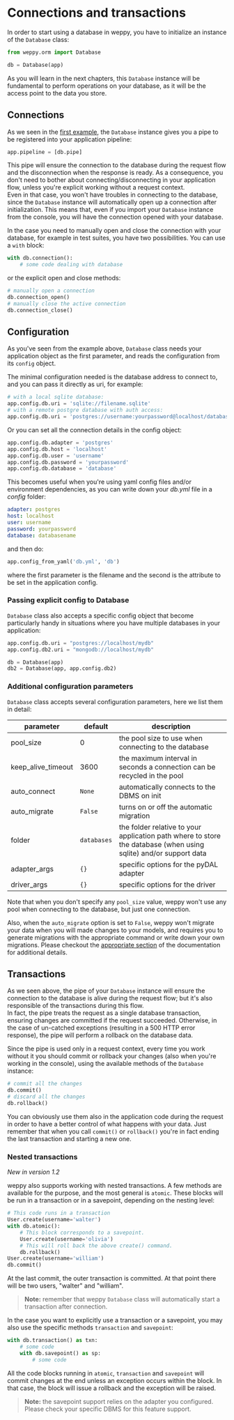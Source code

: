Connections and transactions
============================

In order to start using a database in weppy, you have to initialize an instance of the `Database` class:

```python
from weppy.orm import Database

db = Database(app)
```

As you will learn in the next chapters, this `Database` instance will be fundamental to perform operations on your database, as it will be the access point to the data you store.

Connections
-----------

As we seen in the [first example](./), the `Database` instance gives you a pipe to be registered into your application pipeline:

```python
app.pipeline = [db.pipe]
```

This pipe will ensure the connection to the database during the request flow and the disconnection when the response is ready. As a consequence, you don't need to bother about connecting/disconnecting in your application flow, unless you're explicit working without a request context.    
Even in that case, you won't have troubles in connecting to the database, since the `Database` instance will automatically open up a connection after initialization. This means that, even if you import your `Database` instance from the console, you will have the connection opened with your database.

In the case you need to manually open and close the connection with your database, for example in test suites, you have two possibilities. You can use a `with` block:

```python
with db.connection():
    # some code dealing with database
```

or the explicit open and close methods:

```python
# manually open a connection
db.connection_open()
# manually close the active connection
db.connection_close()
```


Configuration
-------------

As you've seen from the example above, `Database` class needs your application object as the first parameter, and reads the configuration from its `config` object.

The minimal configuration needed is the database address to connect to, and you can pass it directly as uri, for example:

```python
# with a local sqlite database:
app.config.db.uri = 'sqlite://filename.sqlite'
# with a remote postgre database with auth access:
app.config.db.uri = 'postgres://username:yourpassword@localhost/database'
```

Or you can set all the connection details in the config object:

```python
app.config.db.adapter = 'postgres'
app.config.db.host = 'localhost'
app.config.db.user = 'username'
app.config.db.password = 'yourpassword'
app.config.db.database = 'database'
```

This becomes useful when you're using yaml config files and/or environment dependencies, as you can write down your *db.yml* file in a *config* folder:

```yaml
adapter: postgres
host: localhost
user: username
password: yourpassword
database: databasename
```

and then do:

```python
app.config_from_yaml('db.yml', 'db')
```

where the first parameter is the filename and the second is the attribute to be set in the application config.

### Passing explicit config to Database

`Database` class also accepts a specific config object that become particularly handy in situations where you have multiple databases in your application:

```python
app.config.db.uri = "postgres://localhost/mydb"
app.config.db2.uri = "mongodb://localhost/mydb"

db = Database(app)
db2 = Database(app, app.config.db2)
```

### Additional configuration parameters

`Database` class accepts several configuration parameters, here we list them in detail:

| parameter | default | description |
| --- | --- | --- |
| pool_size | 0 | the pool size to use when connecting to the database |
| keep_alive_timeout | 3600 | the maximum interval in seconds a connection can be recycled in the pool |
| auto_connect | `None` | automatically connects to the DBMS on init |
| auto_migrate | `False` | turns on or off the automatic migration |
| folder | `databases` | the folder relative to your application path where to store the database (when using sqlite) and/or support data |
| adapter_args | `{}` | specific options for the pyDAL adapter |
| driver_args | `{}` | specific options for the driver |

Note that when you don't specify any `pool_size` value, weppy won't use any pool when connecting to the database, but just one connection.

Also, when the `auto_migrate` option is set to `False`, weppy won't migrate your data when you will made changes to your models, and requires you to generate migrations with the appropriate command or write down your own migrations. Please checkout the [appropriate section](./migrations) of the documentation for additional details.

Transactions
------------

As we seen above, the pipe of your `Database` instance will ensure the connection to the database is alive during the request flow; but it's also responsible of the transactions during this flow.    
In fact, the pipe treats the request as a single database transaction, ensuring changes are committed if the request succeeded. Otherwise, in the case of un-catched exceptions (resulting in a 500 HTTP error response), the pipe will perform a rollback on the database data.

Since the pipe is used only in a request context, every time you work without it you should commit or rollback your changes (also when you're working in the console), using the available methods of the `Database` instance:

```python
# commit all the changes
db.commit()
# discard all the changes
db.rollback()
```

You can obviously use them also in the application code during the request in order to have a better control of what happens with your data. Just remember that when you call `commit()` or `rollback()` you're in fact ending the last transaction and starting a new one.

### Nested transactions

*New in version 1.2*

weppy also supports working with nested transactions. A few methods are available for the purpose, and the most general is `atomic`. These blocks will be run in a transaction or in a savepoint, depending on the nesting level:

```python
# This code runs in a transaction
User.create(username='walter')
with db.atomic():
    # This block corresponds to a savepoint.
    User.create(username='olivia')
    # This will roll back the above create() command.
    db.rollback()
User.create(username='william')
db.commit()
```

At the last commit, the outer transaction is committed. At that point there will be two users, "walter" and "william".

> **Note:** remember that weppy `Database` class will automatically start a transaction after connection.

In the case you want to explicitly use a transaction or a savepoint, you may also use the specific methods `transaction` and `savepoint`:

```python
with db.transaction() as txn:
    # some code
    with db.savepoint() as sp:
        # some code
```

All the code blocks running in `atomic`, `transaction` and `savepoint` will commit changes at the end unless an exception occurs within the block. In that case, the block will issue a rollback and the exception will be raised.

> **Note:** the savepoint support relies on the adapter you configured. Please check your specific DBMS for this feature support.
